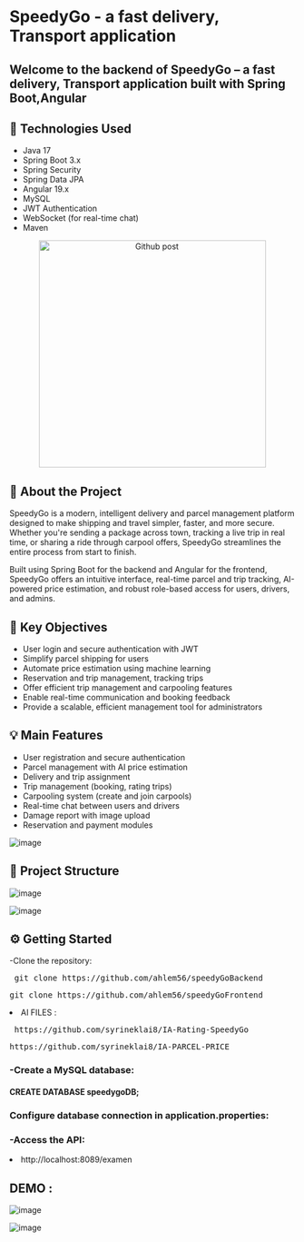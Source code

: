 <h1>SpeedyGo - a fast delivery, Transport  application </h1>

## Welcome to the **backend** of SpeedyGo – a fast delivery, Transport  application built with **Spring Boot**,Angular
 
## 🚀 Technologies Used
- Java 17
- Spring Boot 3.x
- Spring Security
- Spring Data JPA
- Angular 19.x
- MySQL
- JWT Authentication
- WebSocket (for real-time chat)
- Maven
<p align="center">
  <img src="https://github.com/user-attachments/assets/04fb5ab5-2d16-4ee9-9518-7a72b5a8641f" alt="Github post" width="400"/>
</p>
<h2>📖 About the Project</h2>

<p>SpeedyGo is a modern, intelligent delivery and parcel management platform designed to make shipping and travel simpler, faster, and more secure. Whether you're sending a package across town, tracking a live trip in real time, or sharing a ride through carpool offers, SpeedyGo streamlines the entire process from start to finish.

Built using Spring Boot for the backend and Angular for the frontend, SpeedyGo offers an intuitive interface, real-time parcel and trip tracking, AI-powered price estimation, and robust role-based access for users, drivers, and admins. </p>

<h2>🔵 Key Objectives</h2>

<ul>
  <li>User login and secure authentication with JWT</li>
  <li>Simplify parcel shipping for users</li>
  <li>Automate price estimation using machine learning</li>
  <li>Reservation and trip management, tracking trips</li>
  <li>Offer efficient trip management and carpooling features</li>
  <li>Enable real-time communication and booking feedback</li>
  <li>Provide a scalable, efficient management tool for administrators</li>
</ul>
<h2>💡 Main Features</h2>

<ul>
  <li>User registration and secure authentication</li>
  <li>Parcel management with AI price estimation</li>
  <li>Delivery and trip assignment</li>
  <li>Trip management (booking, rating trips)</li>
  <li>Carpooling system (create and join carpools)</li>
  <li>Real-time chat between users and drivers</li>
  <li>Damage report with image upload</li>
  <li>Reservation and payment modules</li>
</ul>

![image](https://github.com/user-attachments/assets/8dd4061e-deb5-4443-a74b-1269e8f4cb94)

<h2> 📁 Project Structure </h2>

![image](https://github.com/user-attachments/assets/cb83ee17-ecbb-47a1-ba17-f1dc4ab4762a)

![image](https://github.com/user-attachments/assets/5cc8857d-90a6-4358-a5da-225a909429a9)

<h2>⚙️ Getting Started </h2>
-Clone the repository:
<pre> git clone https://github.com/ahlem56/speedyGoBackend</pre>
<pre>git clone https://github.com/ahlem56/speedyGoFrontend</pre>
<li>AI FILES : </li>
<pre> https://github.com/syrineklai8/IA-Rating-SpeedyGo </pre>
<pre>https://github.com/syrineklai8/IA-PARCEL-PRICE</pre>

<h3>-Create a MySQL database: </h3>
<h4> CREATE DATABASE speedygoDB;</h4>
<h3>Configure database connection in application.properties:</h3>
 <h3>-Access the API: </h3>
  <li>http://localhost:8089/examen</li>
<h2>DEMO : </h2>

   ![image](https://github.com/user-attachments/assets/3b14b950-56e5-4a56-b027-55cb5da085f2)

![image](https://github.com/user-attachments/assets/574005da-82b0-4c67-820d-80c9de4e1aee)








